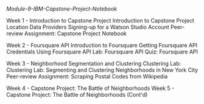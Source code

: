 *Module-9-IBM-Capstone-Project-Notebook*  

Week 1 - Introduction to Capstone Project
Introduction to Capstone Project
Location Data Providers
Signing-up for a Watson Studio Account
Peer-review Assignment: Capstone Project Notebook

Week 2 - Foursquare API
Introduction to Foursquare
Getting Foursquare API Credentials
Using Foursquare API
Lab: Foursquare API
Quiz: Foursquare API

Week 3 - Neighborhood Segmentation and Clustering
Clustering
Lab: Clustering
Lab: Segmenting and Clustering Neighborhoods in New York City
Peer-review Assignment: Scraping Postal Codes from Wikipedia

Week 4 - Capstone Project: The Battle of Neighborhoods
Week 5 - Capstone Project: The Battle of Neighborhoods (Cont'd)

 

